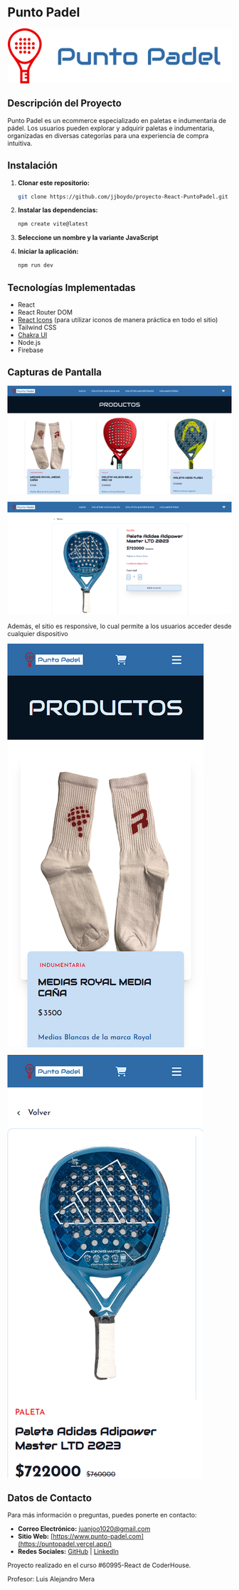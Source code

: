 # Punto Padel

![](public/img/logo-no-background.png)

## Descripción del Proyecto

Punto Padel es un ecommerce especializado en paletas e indumentaria de pádel. Los usuarios pueden explorar y adquirir paletas e indumentaria, organizadas en diversas categorías para una experiencia de compra intuitiva.

## Instalación

1. **Clonar este repositorio:**

   ```bash
   git clone https://github.com/jjboydo/proyecto-React-PuntoPadel.git

2. **Instalar las dependencias:**

   ```bash
   npm create vite@latest
   ```

3. **Seleccione un nombre y la variante JavaScript**


4. **Iniciar la aplicación:**

   ```bash
   npm run dev
   ```

## Tecnologías Implementadas

- React
- React Router DOM
- [React Icons](https://react-icons.github.io/react-icons/) (para utilizar iconos de manera práctica en todo el sitio)
- Tailwind CSS
- [Chakra UI](https://chakra-ui.com/)
- Node.js
- Firebase

## Capturas de Pantalla

![](public/img/Captura1.png)

![](public/img/Captura2.png)

Además, el sitio es responsive, lo cual permite a los usuarios acceder desde cualquier dispositivo

![](public/img/Captura4.png)

![](public/img/Captura3.png)

## Datos de Contacto

Para más información o preguntas, puedes ponerte en contacto:

- **Correo Electrónico:** [juanjoo1020@gmail.com](mailto:juanjoo1020@gmail.com)
- **Sitio Web:** [https://www.punto-padel.com](https://puntopadel.vercel.app/)
- **Redes Sociales:** [GitHub](https://github.com/jjboydo) | [LinkedIn](https://www.linkedin.com/in/juan-jos%C3%A9-boydo-a8a55024a/)

Proyecto realizado en el curso #60995-React de CoderHouse.

Profesor: Luis Alejandro Mera
